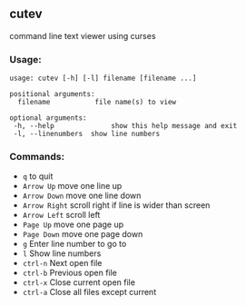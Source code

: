 ## cutev

command line text viewer using curses

### Usage:
```
usage: cutev [-h] [-l] filename [filename ...]

positional arguments:
  filename           file name(s) to view

optional arguments:
 -h, --help              show this help message and exit
 -l, --linenumbers  show line numbers

```

### Commands:
- ```q``` to quit
- ```Arrow Up``` move one line up
- ```Arrow Down``` move one line down
- ```Arrow Right``` scroll right if line is wider than screen
- ```Arrow Left``` scroll left
- ```Page Up``` move one page up
- ```Page Down``` move one page down
- ```g``` Enter line number to go to
- ```l``` Show line numbers
- ```ctrl-n``` Next open file
- ```ctrl-b``` Previous open file
- ```ctrl-x``` Close current open file
- ```ctrl-a``` Close all files except current

